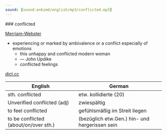 ```yaml
---
sound: [sound:ankimd/english/mp3/conflicted.mp3]
---
```


\### conflicted

[Merriam-Webster](https://www.merriam-webster.com/dictionary/conflicted)

- experiencing or marked by ambivalence or a conflict especially of emotions
    - this unhappy and conflicted modern woman
    - — John Updike
    - conflicted feelings

[dict.cc](https://www.dict.cc/conflicted)

| English        | German       |
| -------------- | ------------ |
| sth. conflicted | etw. kollidierte (20) |
| Unverified conflicted (adj) | zwiespältig |
| to feel conflicted | gefühlsmäßig im Streit liegen |
| to be conflicted (about/on/over sth.) | (bezüglich etw.Gen.) hin- und hergerissen sein |
